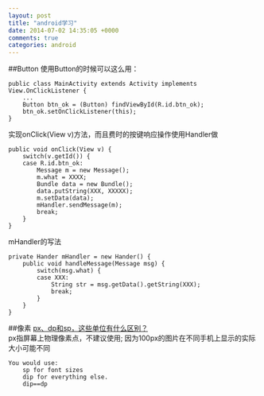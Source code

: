 ```yaml
---
layout: post
title: "android学习"
date: 2014-07-02 14:35:05 +0000
comments: true
categories: android
---
```


##Button
使用Button的时候可以这么用：

    public class MainActivity extends Activity implements View.OnClickListener {
        ...
        Button btn_ok = (Button) findViewById(R.id.btn_ok);
        btn_ok.setOnClickListener(this);
    }
    
实现onClick(View v)方法，而且费时的按键响应操作使用Handler做

    public void onClick(View v) {
        switch(v.getId()) {
        case R.id.btn_ok:
            Message m = new Message();
            m.what = XXXX;
            Bundle data = new Bundle();
            data.putString(XXX, XXXXX);
            m.setData(data);
            mHandler.sendMessage(m);
            break;
        }
    }

mHandler的写法

    private Hander mHandler = new Hander() {
        public void handleMessage(Message msg) {
            switch(msg.what) {
            case XXX:
                String str = msg.getData().getString(XXX);
                break;
            }
        }
    }

##像素
[px、dp和sp，这些单位有什么区别？](http://www.cnblogs.com/bjzhanghao/archive/2012/11/06/2757300.html)  
px指屏幕上物理像素点，不建议使用;
   因为100px的图片在不同手机上显示的实际大小可能不同
   
    You would use:    
        sp for font sizes
        dip for everything else.    
        dip==dp

